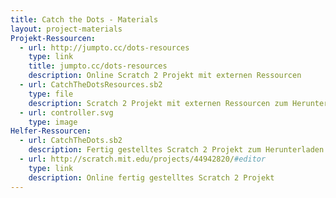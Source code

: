 ```yaml
---
title: Catch the Dots - Materials
layout: project-materials
Projekt-Ressourcen:
  - url: http://jumpto.cc/dots-resources
    type: link
    title: jumpto.cc/dots-resources
    description: Online Scratch 2 Projekt mit externen Ressourcen
  - url: CatchTheDotsResources.sb2
    type: file
    description: Scratch 2 Projekt mit externen Ressourcen zum Herunterladen
  - url: controller.svg
    type: image
Helfer-Ressourcen:
  - url: CatchTheDots.sb2
    description: Fertig gestelltes Scratch 2 Projekt zum Herunterladen
  - url: http://scratch.mit.edu/projects/44942820/#editor
    type: link
    description: Online fertig gestelltes Scratch 2 Projekt
---
```

